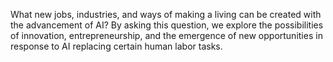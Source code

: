 What new jobs, industries, and ways of making a living can be created with the advancement of AI? By asking this question, we explore the possibilities of innovation, entrepreneurship, and the emergence of new opportunities in response to AI replacing certain human labor tasks.